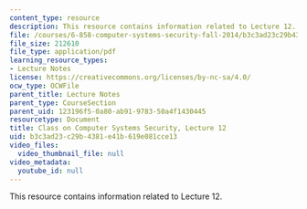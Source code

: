 ```yaml
---
content_type: resource
description: This resource contains information related to Lecture 12.
file: /courses/6-858-computer-systems-security-fall-2014/b3c3ad23c29b4381e41b619e081cce13_MIT6_858F14_lec12.pdf
file_size: 212610
file_type: application/pdf
learning_resource_types:
- Lecture Notes
license: https://creativecommons.org/licenses/by-nc-sa/4.0/
ocw_type: OCWFile
parent_title: Lecture Notes
parent_type: CourseSection
parent_uid: 123196f5-0a80-ab91-9783-50a4f1430445
resourcetype: Document
title: Class on Computer Systems Security, Lecture 12
uid: b3c3ad23-c29b-4381-e41b-619e081cce13
video_files:
  video_thumbnail_file: null
video_metadata:
  youtube_id: null
---
```

This resource contains information related to Lecture 12.